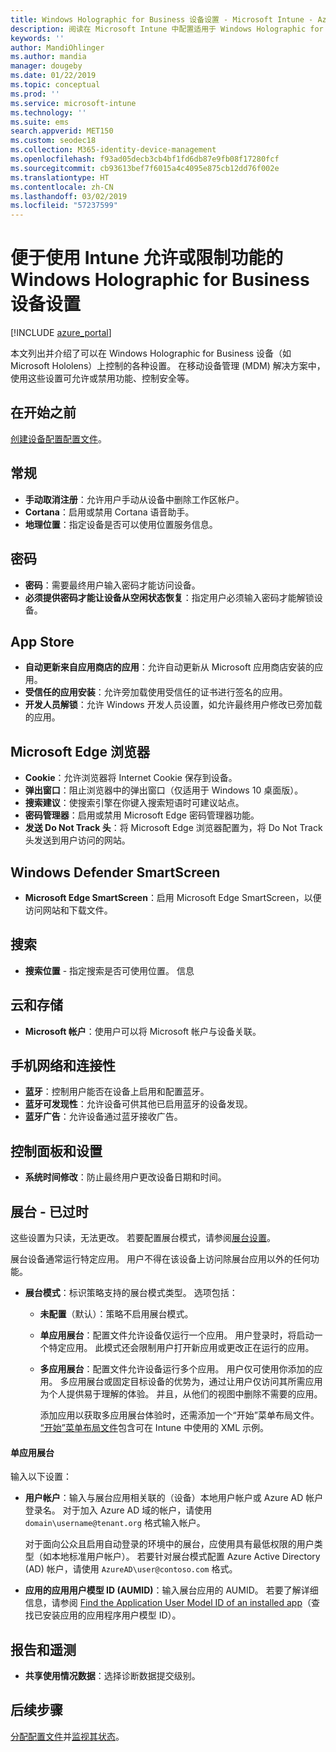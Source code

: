 ```yaml
---
title: Windows Holographic for Business 设备设置 - Microsoft Intune - Azure | Microsoft Docs
description: 阅读在 Microsoft Intune 中配置适用于 Windows Holographic for Business 的设备限制的相关信息并进行配置，包括注销、地理位置、密码、从应用商店安装应用、Microsoft Edge 中的 Cookie 和弹出窗口、Windows Defender、搜索、云和存储、蓝牙连接、系统时间，以及 Azure 中的使用情况数据。
keywords: ''
author: MandiOhlinger
ms.author: mandia
manager: dougeby
ms.date: 01/22/2019
ms.topic: conceptual
ms.prod: ''
ms.service: microsoft-intune
ms.technology: ''
ms.suite: ems
search.appverid: MET150
ms.custom: seodec18
ms.collection: M365-identity-device-management
ms.openlocfilehash: f93ad05decb3cb4bf1fd6db87e9fb08f17280fcf
ms.sourcegitcommit: cb93613bef7f6015a4c4095e875cb12dd76f002e
ms.translationtype: HT
ms.contentlocale: zh-CN
ms.lasthandoff: 03/02/2019
ms.locfileid: "57237599"
---
```

# <a name="windows-holographic-for-business-device-settings-to-allow-or-restrict-features-using-intune"></a>便于使用 Intune 允许或限制功能的 Windows Holographic for Business 设备设置

[!INCLUDE [azure_portal](./includes/azure_portal.md)]

本文列出并介绍了可以在 Windows Holographic for Business 设备（如 Microsoft Hololens）上控制的各种设置。 在移动设备管理 (MDM) 解决方案中，使用这些设置可允许或禁用功能、控制安全等。

## <a name="before-you-begin"></a>在开始之前

[创建设备配置配置文件](device-restrictions-configure.md#create-the-profile)。

## <a name="general"></a>常规

- **手动取消注册**：允许用户手动从设备中删除工作区帐户。
- **Cortana**：启用或禁用 Cortana 语音助手。
- **地理位置**：指定设备是否可以使用位置服务信息。

## <a name="password"></a>密码

- **密码**：需要最终用户输入密码才能访问设备。
- **必须提供密码才能让设备从空闲状态恢复**：指定用户必须输入密码才能解锁设备。

## <a name="app-store"></a>App Store

- **自动更新来自应用商店的应用**：允许自动更新从 Microsoft 应用商店安装的应用。
- **受信任的应用安装**：允许旁加载使用受信任的证书进行签名的应用。
- **开发人员解锁**：允许 Windows 开发人员设置，如允许最终用户修改已旁加载的应用。

## <a name="microsoft-edge-browser"></a>Microsoft Edge 浏览器

- **Cookie**：允许浏览器将 Internet Cookie 保存到设备。
- **弹出窗口**：阻止浏览器中的弹出窗口（仅适用于 Windows 10 桌面版）。
- **搜索建议**：使搜索引擎在你键入搜索短语时可建议站点。
- **密码管理器**：启用或禁用 Microsoft Edge 密码管理器功能。
- **发送 Do Not Track 头**：将 Microsoft Edge 浏览器配置为，将 Do Not Track 头发送到用户访问的网站。

## <a name="windows-defender-smart-screen"></a>Windows Defender SmartScreen

- **Microsoft Edge SmartScreen**：启用 Microsoft Edge SmartScreen，以便访问网站和下载文件。

## <a name="search"></a>搜索

- **搜索位置** - 指定搜索是否可使用位置。 信息

## <a name="cloud-and-storage"></a>云和存储

- **Microsoft 帐户**：使用户可以将 Microsoft 帐户与设备关联。

## <a name="cellular-and-connectivity"></a>手机网络和连接性

- **蓝牙**：控制用户能否在设备上启用和配置蓝牙。
- **蓝牙可发现性**：允许设备可供其他已启用蓝牙的设备发现。
- **蓝牙广告**：允许设备通过蓝牙接收广告。

## <a name="control-panel-and-settings"></a>控制面板和设置

- **系统时间修改**：防止最终用户更改设备日期和时间。

## <a name="kiosk---obsolete"></a>展台 - 已过时

这些设置为只读，无法更改。 若要配置展台模式，请参阅[展台设置](kiosk-settings-holographic.md)。

展台设备通常运行特定应用。 用户不得在该设备上访问除展台应用以外的任何功能。

- **展台模式**：标识策略支持的展台模式类型。 选项包括：

  - **未配置**（默认）：策略不启用展台模式。 
  - **单应用展台**：配置文件允许设备仅运行一个应用。 用户登录时，将启动一个特定应用。 此模式还会限制用户打开新应用或更改正在运行的应用。
  - **多应用展台**：配置文件允许设备运行多个应用。 用户仅可使用你添加的应用。 多应用展台或固定目标设备的优势为，通过让用户仅访问其所需应用为个人提供易于理解的体验。 并且，从他们的视图中删除不需要的应用。 
  
    添加应用以获取多应用展台体验时，还需添加一个“开始”菜单布局文件。 [“开始”菜单布局文件](https://docs.microsoft.com/hololens/hololens-kiosk#start-layout-file-for-intune)包含可在 Intune 中使用的 XML 示例。 

#### <a name="single-app-kiosks"></a>单应用展台

输入以下设置：

- **用户帐户**：输入与展台应用相关联的（设备）本地用户帐户或 Azure AD 帐户登录名。 对于加入 Azure AD 域的帐户，请使用 `domain\username@tenant.org` 格式输入帐户。 

    对于面向公众且启用自动登录的环境中的展台，应使用具有最低权限的用户类型（如本地标准用户帐户）。 若要针对展台模式配置 Azure Active Directory (AD) 帐户，请使用 `AzureAD\user@contoso.com` 格式。

- **应用的应用用户模型 ID (AUMID)**：输入展台应用的 AUMID。 若要了解详细信息，请参阅 [Find the Application User Model ID of an installed app](https://docs.microsoft.com/windows-hardware/customize/enterprise/find-the-application-user-model-id-of-an-installed-app)（查找已安装应用的应用程序用户模型 ID）。

## <a name="reporting-and-telemetry"></a>报告和遥测

- **共享使用情况数据**：选择诊断数据提交级别。

## <a name="next-steps"></a>后续步骤

[分配配置文件](device-profile-assign.md)并[监视其状态](device-profile-monitor.md)。

